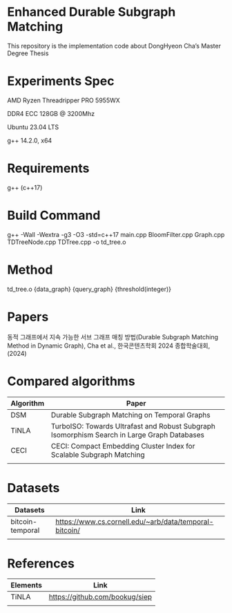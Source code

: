 # Enhanced Durable Subgraph Matching

This repository is the implementation code about DongHyeon Cha’s Master Degree Thesis

# Experiments Spec

AMD Ryzen Threadripper PRO 5955WX

DDR4 ECC 128GB @ 3200Mhz

Ubuntu 23.04 LTS

g++ 14.2.0, x64

# Requirements

g++ (c++17)

# Build Command

g++ -Wall -Wextra -g3 -O3 -std=c++17 main.cpp BloomFilter.cpp Graph.cpp TDTreeNode.cpp TDTree.cpp -o td_tree.o

# Method

td_tree.o {data_graph} {query_graph} {threshold(integer)}

# Papers 

동적 그래프에서 지속 가능한 서브 그래프 매칭 방법(Durable Subgraph Matching Method in Dynamic Graph), Cha et al., 한국콘텐츠학회 2024 종합학술대회, (2024) 

# Compared algorithms

| Algorithm | Paper |
| --- | --- |
| DSM | Durable Subgraph Matching on Temporal Graphs |
| TiNLA | TurboISO: Towards Ultrafast and Robust Subgraph Isomorphism Search in Large Graph Databases |
| CECI | CECI: Compact Embedding Cluster Index for Scalable Subgraph Matching |
|  |  |

# Datasets



| Datasets | Link |
| --- | --- |
| bitcoin-temporal | https://www.cs.cornell.edu/~arb/data/temporal-bitcoin/ |
|  |  |

# References

| Elements | Link |
| --- | --- |
| TiNLA | https://github.com/bookug/siep |
|  |  |
